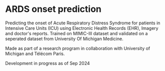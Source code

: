 # ARDS onset prediction 

Predicting the onset of Acute Respiratory Distress Syndrome for patients in Intensive Care Units (ICU) using Electronic Health Records (EHR), Imagery and doctor's reports. Trained on MIMIC-III dataset and validated on a seperated dataset from University Of Michigan Medicine.

Made as part of a research program in collaboration with University of Michigan and Télécom Paris.

Development in progress as of Sep 2024
